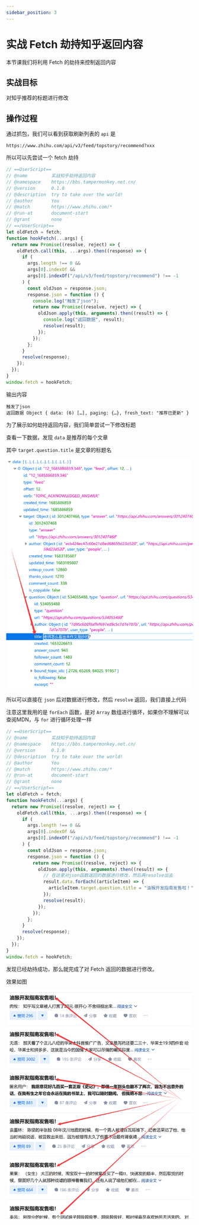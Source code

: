 ```yaml
---
sidebar_position: 3
---
```


  # 实战 Fetch 劫持知乎返回内容

  本节课我们将利用 Fetch 的劫持来控制返回内容

  ## 实战目标

  对知乎推荐的标题进行修改

  ## 操作过程

  通过抓包，我们可以看到获取刷新列表的 `api` 是


  ```
  https://www.zhihu.com/api/v3/feed/topstory/recommend?xxx
  ```


  所以可以先尝试一个 fetch 劫持

  ```js
  // ==UserScript==
  // @name         实战知乎劫持返回内容
  // @namespace    https://bbs.tampermonkey.net.cn/
  // @version      0.1.0
  // @description  try to take over the world!
  // @author       You
  // @match        https://www.zhihu.com/*
  // @run-at       document-start
  // @grant        none
  // ==/UserScript==
  let oldFetch = fetch;
  function hookFetch(...args) {
    return new Promise((resolve, reject) => {
      oldFetch.call(this, ...args).then((response) => {
        if (
          args.length !== 0 &&
          args[0].indexOf &&
          args[0].indexOf("/api/v3/feed/topstory/recommend") !== -1
        ) {
          const oldJson = response.json;
          response.json = function () {
            console.log("触发了json");
            return new Promise((resolve, reject) => {
              oldJson.apply(this, arguments).then((result) => {
                console.log("返回数据", result);
                resolve(result);
              });
            });
          };
        }
        resolve(response);
      });
    });
  }
  window.fetch = hookFetch;
  ```

  输出内容

  ```
  触发了json
  返回数据 Object { data: (6) […], paging: {…}, fresh_text: "推荐已更新" }
  ```

  为了展示如何劫持返回内容，我们简单尝试一下修改标题

  查看一下数据，发现 `data` 是推荐的每个文章

  其中 `target.question.title` 是文章的标题名

  ![](img/03/1.png)

  所以可以直接在 `json` 后对数据进行修改，然后 `resolve` 返回，我们直接上代码

  注意这里我用的是 `forEach` 函数，是对 `Array` 数组进行循环，如果你不理解可以查阅MDN，与 `for` 进行循环处理一样

  ```js
  // ==UserScript==
  // @name         实战知乎劫持返回内容
  // @namespace    https://bbs.tampermonkey.net.cn/
  // @version      0.1.0
  // @description  try to take over the world!
  // @author       You
  // @match        https://www.zhihu.com/*
  // @run-at       document-start
  // @grant        none
  // ==/UserScript==
  let oldFetch = fetch;
  function hookFetch(...args) {
    return new Promise((resolve, reject) => {
      oldFetch.call(this, ...args).then((response) => {
        if (
          args.length !== 0 &&
          args[0].indexOf &&
          args[0].indexOf("/api/v3/feed/topstory/recommend") !== -1
        ) {
          const oldJson = response.json;
          response.json = function () {
            return new Promise((resolve, reject) => {
              oldJson.apply(this, arguments).then((result) => {
                // 在这里对json函数返回的数据进行修改，然后再resolve出去
                result.data.forEach((articleItem) => {
                  articleItem.target.question.title = "油猴开发指南发售啦！";
                });
                resolve(result);
              });
            });
          };
        }
        resolve(response);
      });
    });
  }
  window.fetch = hookFetch;
  ```

  发现已经劫持成功，那么就完成了对 Fetch 返回的数据进行修改。

  效果如图

  ![](img/03/2.png)
